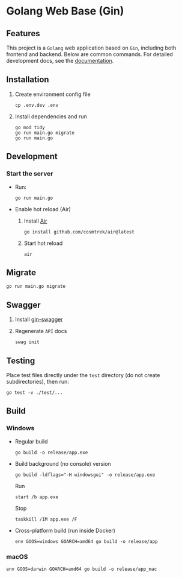 # Golang Web Base (Gin)

## Features
This project is a `Golang` web application based on `Gin`, including both frontend and backend. Below are common commands. For detailed development docs, see the [documentation](/docs/document/).


## Installation
1. Create environment config file
    ```
    cp .env.dev .env
    ```

2. Install dependencies and run
    ```
    go mod tidy
    go run main.go migrate
    go run main.go
    ```

## Development
### Start the server
- Run:
    ```
    go run main.go
    ```

- Enable hot reload (Air)
    1. Install [Air](https://github.com/cosmtrek/air)
        ```
        go install github.com/cosmtrek/air@latest
        ```
    2. Start hot reload
        ```
        air
        ```

## Migrate
```
go run main.go migrate
```

## Swagger 
1. Install [gin-swagger](https://github.com/swaggo/gin-swagger)

2. Regenerate `API` docs
    ```
    swag init
    ```


## Testing
Place test files directly under the `test` directory (do not create subdirectories), then run:
```
go test -v ./test/...
```

## Build
### Windows
- Regular build
    ```
    go build -o release/app.exe
    ```

- Build background (no console) version
    ```
    go build -ldflags="-H windowsgui" -o release/app.exe
    ```

    Run
    ```
    start /b app.exe
    ```

    Stop
    ```
    taskkill /IM app.exe /F
    ```

- Cross-platform build (run inside Docker)
    ```
    env GOOS=windows GOARCH=amd64 go build -o release/app
    ```

### macOS
```
env GOOS=darwin GOARCH=amd64 go build -o release/app_mac
```

